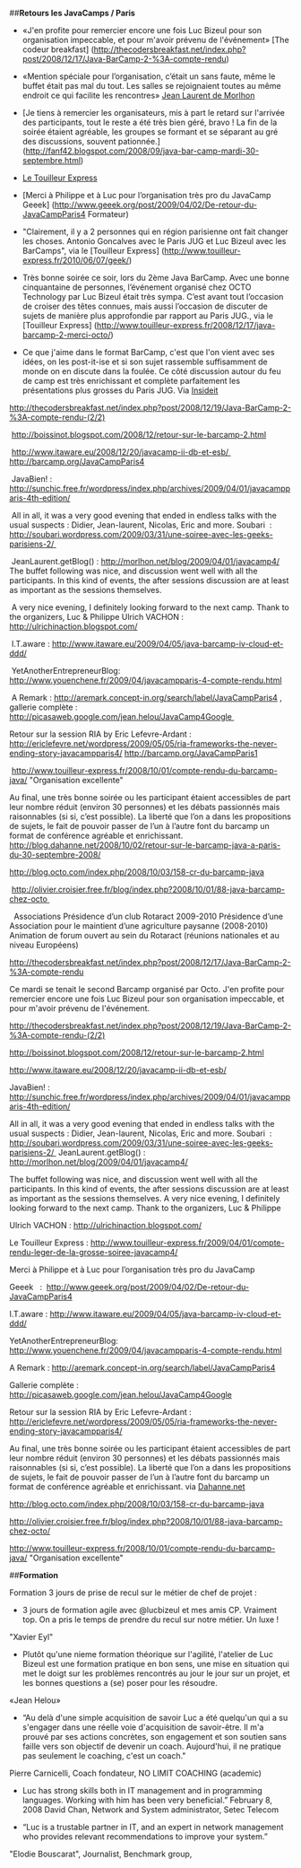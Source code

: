 ##**Retours les JavaCamps / Paris*** «J'en profite pour remercier encore une fois Luc Bizeul pour son organisation impeccable, et pour m'avoir prévenu de l'événement» [The codeur breakfast] (http://thecodersbreakfast.net/index.php?post/2008/12/17/Java-BarCamp-2-%3A-compte-rendu)

* «Mention spéciale pour l’organisation, c’était un sans faute, même le buffet était pas mal du tout. Les salles se rejoignaient toutes au même endroit ce qui facilite les rencontres» [Jean Laurent de Morlhon](http://morlhon.net/blog/2008/10/02/javacampparis/)

* [Je tiens à remercier les organisateurs, mis à part le retard sur l'arrivée des participants, tout le reste a été très bien géré, bravo ! La fin de la soirée étaient agréable, les groupes se formant et se séparant au gré des discussions, souvent pationnée.] (http://fanf42.blogspot.com/2008/09/java-bar-camp-mardi-30-septembre.html)* [Le Touilleur Express](http://www.touilleur-express.fr/2009/04/01/compte-rendu-leger-de-la-grosse-soiree-javacamp4/)

* [Merci à Philippe et à Luc pour l’organisation très pro du JavaCamp Geeek] (http://www.geeek.org/post/2009/04/02/De-retour-du-JavaCampParis4Formateur)
* "Clairement, il y a 2 personnes qui en région parisienne ont fait changer les choses. Antonio Goncalves avec le Paris JUG et Luc Bizeul avec les BarCamps", via le [Touilleur Express] (http://www.touilleur-express.fr/2010/06/07/geek/)

* Très bonne soirée ce soir, lors du 2ème Java BarCamp. Avec une bonne cinquantaine de personnes, l’événement organisé chez OCTO Technology par Luc Bizeul était très sympa. C’est avant tout l’occasion de croiser des têtes connues, mais aussi l’occasion de discuter de sujets de manière plus approfondie par rapport au Paris JUG., via le [Touilleur Express] (http://www.touilleur-express.fr/2008/12/17/java-barcamp-2-merci-octo/)
 
* Ce que j'aime dans le format BarCamp, c'est que l'on vient avec ses idées, on les post-it-ise et si son sujet rassemble suffisamment de monde on en discute dans la foulée. Ce côté discussion autour du feu de camp est très enrichissant et complète parfaitement les présentations plus grosses du Paris JUG.
Via [Insideit](http://www.insideit.fr/post/2008/12/17/JavaCamp-2-compte-rendu)
http://thecodersbreakfast.net/index.php?post/2008/12/19/Java-BarCamp-2-%3A-compte-rendu-(2/2)

 http://boissinot.blogspot.com/2008/12/retour-sur-le-barcamp-2.html

 http://www.itaware.eu/2008/12/20/javacamp-ii-db-et-esb/ 
http://barcamp.org/JavaCampParis4

 JavaBien! :  http://sunchic.free.fr/wordpress/index.php/archives/2009/04/01/javacampparis-4th-edition/


 All in all, it was a very good evening that ended in endless talks with the usual suspects : Didier, Jean-laurent, Nicolas, Eric and more. Soubari  :  http://soubari.wordpress.com/2009/03/31/une-soiree-avec-les-geeks-parisiens-2/ 


 JeanLaurent.getBlog() : http://morlhon.net/blog/2009/04/01/javacamp4/The buffet following was nice, and discussion went well with all the participants. In this kind of events, the after sessions discussion are at least as important as the sessions themselves.


 A very nice evening, I definitely looking forward to the next camp. Thank to the organizers, Luc & PhilippeUlrich VACHON : http://ulrichinaction.blogspot.com/


 I.T.aware : http://www.itaware.eu/2009/04/05/java-barcamp-iv-cloud-et-ddd/


 YetAnotherEntrepreneurBlog: http://www.youenchene.fr/2009/04/javacampparis-4-compte-rendu.html


 A Remark : http://aremark.concept-in.org/search/label/JavaCampParis4 , gallerie complète : http://picasaweb.google.com/jean.helou/JavaCamp4Google 

Retour sur la session RIA by Eric Lefevre-Ardant : http://ericlefevre.net/wordpress/2009/05/05/ria-frameworks-the-never-ending-story-javacampparis4/http://barcamp.org/JavaCampParis1


 http://www.touilleur-express.fr/2008/10/01/compte-rendu-du-barcamp-java/ "Organisation excellente"

Au final, une très bonne soirée ou les participant étaient accessibles de part leur nombre réduit (environ 30 personnes) et les débats passionnés mais raisonnables (si si, c’est possible). La liberté que l’on a dans les propositions de sujets, le fait de pouvoir passer de l’un à l’autre font du barcamp un format de conférence agréable et enrichissant. http://blog.dahanne.net/2008/10/02/retour-sur-le-barcamp-java-a-paris-du-30-septembre-2008/

http://blog.octo.com/index.php/2008/10/03/158-cr-du-barcamp-java


 http://olivier.croisier.free.fr/blog/index.php?2008/10/01/88-java-barcamp-chez-octo  AssociationsPrésidence d’un club Rotaract 2009-2010 Présidence d’une Association pour le maintient d’une agriculture paysanne (2008-2010) Animation de forum ouvert au sein du Rotaract (réunions nationales et au niveau Européens) http://thecodersbreakfast.net/index.php?post/2008/12/17/Java-BarCamp-2-%3A-compte-renduCe mardi se tenait le second Barcamp organisé par Octo. J'en profite pour remercier encore une fois Luc Bizeul pour son organisation impeccable, et pour m'avoir prévenu de l'événement.http://thecodersbreakfast.net/index.php?post/2008/12/19/Java-BarCamp-2-%3A-compte-rendu-(2/2)http://boissinot.blogspot.com/2008/12/retour-sur-le-barcamp-2.htmlhttp://www.itaware.eu/2008/12/20/javacamp-ii-db-et-esb/JavaBien! :  http://sunchic.free.fr/wordpress/index.php/archives/2009/04/01/javacampparis-4th-edition/All in all, it was a very good evening that ended in endless talks with the usual suspects : Didier, Jean-laurent, Nicolas, Eric and more.Soubari  :  http://soubari.wordpress.com/2009/03/31/une-soiree-avec-les-geeks-parisiens-2/  JeanLaurent.getBlog() : http://morlhon.net/blog/2009/04/01/javacamp4/
The buffet following was nice, and discussion went well with all the participants. In this kind of events, the after sessions discussion are at least as important as the sessions themselves. A very nice evening, I definitely looking forward to the next camp.
Thank to the organizers, Luc & PhilippeUlrich VACHON : http://ulrichinaction.blogspot.com/Le Touilleur Express : http://www.touilleur-express.fr/2009/04/01/compte-rendu-leger-de-la-grosse-soiree-javacamp4/Merci à Philippe et à Luc pour l’organisation très pro du JavaCampGeeek   :  http://www.geeek.org/post/2009/04/02/De-retour-du-JavaCampParis4I.T.aware : http://www.itaware.eu/2009/04/05/java-barcamp-iv-cloud-et-ddd/YetAnotherEntrepreneurBlog: http://www.youenchene.fr/2009/04/javacampparis-4-compte-rendu.htmlA Remark : http://aremark.concept-in.org/search/label/JavaCampParis4 

Gallerie complète : http://picasaweb.google.com/jean.helou/JavaCamp4GoogleRetour sur la session RIA by Eric Lefevre-Ardant : http://ericlefevre.net/wordpress/2009/05/05/ria-frameworks-the-never-ending-story-javacampparis4/Au final, une très bonne soirée ou les participant étaient accessibles de part leur nombre réduit (environ 30 personnes) et les débats passionnés mais raisonnables (si si, c’est possible). La liberté que l’on a dans les propositions de sujets, le fait de pouvoir passer de l’un à l’autre font du barcamp un format de conférence agréable et enrichissant.
via [Dahanne.net](http://blog.dahanne.net/2008/10/02/retour-sur-le-barcamp-java-a-paris-du-30-septembre-2008/)

http://blog.octo.com/index.php/2008/10/03/158-cr-du-barcamp-javahttp://olivier.croisier.free.fr/blog/index.php?2008/10/01/88-java-barcamp-chez-octo/

http://www.touilleur-express.fr/2008/10/01/compte-rendu-du-barcamp-java/ "Organisation excellente"

##**Formation**

Formation 3 jours de prise de recul sur le métier de chef de projet  : * 3 jours de formation agile avec @lucbizeul et mes amis CP. Vraiment top. On a pris le temps de prendre du recul sur notre métier. Un luxe !"Xavier Eyl"* Plutôt qu'une nieme formation théorique sur l'agilité, l'atelier de Luc Bizeul est une formation pratique en bon sens, une mise en situation qui met le doigt sur les problèmes rencontrés au jour le jour sur un projet, et les bonnes questions a (se) poser pour les résoudre.«Jean Helou»* “Au delà d'une simple acquisition de savoir Luc a été quelqu'un qui a su s'engager dans une réelle voie d'acquisition de savoir-être. Il m'a prouvé par ses actions concrètes, son engagement et son soutien sans faille vers son objectif de devenir un coach. Aujourd'hui, il ne pratique pas seulement le coaching, c'est un coach."

Pierre Carnicelli, Coach fondateur, NO LIMIT COACHING (academic)
* Luc has strong skills both in IT management and in programming languages. Working with him has been very beneficial.” February 8, 2008 David Chan, Network and System administrator, Setec Telecom* “Luc is a trustable partner in IT, and an expert in network management who provides relevant recommendations to improve your system.”

"Elodie Bouscarat", Journalist, Benchmark group,